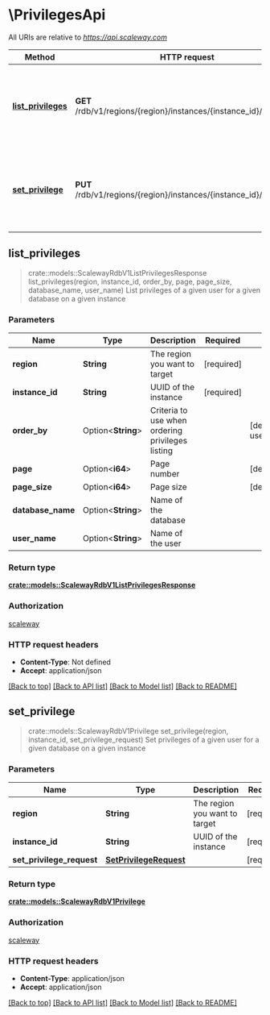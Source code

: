 # \PrivilegesApi

All URIs are relative to *https://api.scaleway.com*

Method | HTTP request | Description
------------- | ------------- | -------------
[**list_privileges**](PrivilegesApi.md#list_privileges) | **GET** /rdb/v1/regions/{region}/instances/{instance_id}/privileges | List privileges of a given user for a given database on a given instance
[**set_privilege**](PrivilegesApi.md#set_privilege) | **PUT** /rdb/v1/regions/{region}/instances/{instance_id}/privileges | Set privileges of a given user for a given database on a given instance



## list_privileges

> crate::models::ScalewayRdbV1ListPrivilegesResponse list_privileges(region, instance_id, order_by, page, page_size, database_name, user_name)
List privileges of a given user for a given database on a given instance

### Parameters


Name | Type | Description  | Required | Notes
------------- | ------------- | ------------- | ------------- | -------------
**region** | **String** | The region you want to target | [required] |
**instance_id** | **String** | UUID of the instance | [required] |
**order_by** | Option<**String**> | Criteria to use when ordering privileges listing |  |[default to user_name_asc]
**page** | Option<**i64**> | Page number |  |[default to 1]
**page_size** | Option<**i64**> | Page size |  |[default to 20]
**database_name** | Option<**String**> | Name of the database |  |
**user_name** | Option<**String**> | Name of the user |  |

### Return type

[**crate::models::ScalewayRdbV1ListPrivilegesResponse**](scaleway.rdb.v1.ListPrivilegesResponse.md)

### Authorization

[scaleway](../README.md#scaleway)

### HTTP request headers

- **Content-Type**: Not defined
- **Accept**: application/json

[[Back to top]](#) [[Back to API list]](../README.md#documentation-for-api-endpoints) [[Back to Model list]](../README.md#documentation-for-models) [[Back to README]](../README.md)


## set_privilege

> crate::models::ScalewayRdbV1Privilege set_privilege(region, instance_id, set_privilege_request)
Set privileges of a given user for a given database on a given instance

### Parameters


Name | Type | Description  | Required | Notes
------------- | ------------- | ------------- | ------------- | -------------
**region** | **String** | The region you want to target | [required] |
**instance_id** | **String** | UUID of the instance | [required] |
**set_privilege_request** | [**SetPrivilegeRequest**](SetPrivilegeRequest.md) |  | [required] |

### Return type

[**crate::models::ScalewayRdbV1Privilege**](scaleway.rdb.v1.Privilege.md)

### Authorization

[scaleway](../README.md#scaleway)

### HTTP request headers

- **Content-Type**: application/json
- **Accept**: application/json

[[Back to top]](#) [[Back to API list]](../README.md#documentation-for-api-endpoints) [[Back to Model list]](../README.md#documentation-for-models) [[Back to README]](../README.md)


